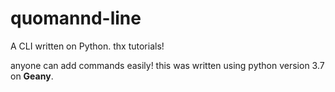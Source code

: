 # quomannd-line
A CLI written on Python. thx tutorials!

anyone can add commands easily! this was written using python version 3.7 on **Geany**.
